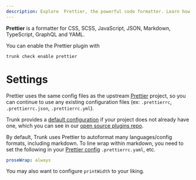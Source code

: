 ```yaml
---
description: Explore  Prettier, the powerful code formatter. Learn how to install, configure, and effectively use Prettier to enhance your coding workflow.
---
```


**Prettier** is a formatter for CSS, SCSS, JavaScript, JSON, Markdown, TypeScript, GraphQL and YAML.

You can enable the Prettier plugin with

```shell
trunk check enable prettier
```

# Settings

Prettier uses the same config files as the
upstream [Prettier](https://prettier.io/) project, so you can continue to use any
existing configuration files (ex: `.prettierrc`, `.prettierrc.json`, `.prettierrc.yml`).
    

Trunk provides a [default configuration](https://github.com/trunk-io/plugins/tree/main/linters/prettier) if your project does not already have one,
which you can see in our [open source plugins repo](https://github.com/trunk-io/plugins/tree/main).



By default, Trunk uses Prettier to autoformat many languages/config formats, including markdown. To line wrap within markdown, you need to set the following in your [Prettier config](https://prettier.io/docs/en/configuration.html) `.prettierrc.yaml`, etc.

```yaml
proseWrap: always
```
You may also want to configure `printWidth` to your liking.



